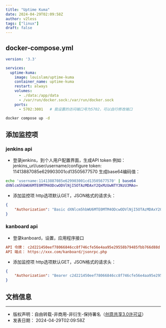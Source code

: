 ```yaml
---
title: "Uptime Kuma"
date: 2024-04-29T02:09:58Z
author: v2less
tags: ["linux"]
draft: false
---
```

## docker-compose.yml
```yaml
version: '3.3'

services:
  uptime-kuma:
    image: louislam/uptime-kuma
    container_name: uptime-kuma
    restart: always
    volumes:
      - ./data:/app/data
      - /var/run/docker.sock:/var/run/docker.sock
    ports:
      - 5702:3001   # 我设置的访问端口号为5702，可以自行修改端口
```

```bash
docker compose up -d
```
## 添加监控项
### jenkins api
- 登录jenkins，到个人用户配置界面，生成API token
例如： jenkins_url/user/username/configure
token: 11413887085e629903001cd13505677570
生成base64编码值：
```bash
echo 'username:11413887085e629903001cd13505677570' | base64
dXNlcm5hbWU6MTE0MTM4ODcwODVlNjI5OTAzMDAxY2QxMzUwNTY3NzU3MAo=
```
- 添加监控项
http选项默认GET，JSON格式的请求头：
```json
{
    "Authorization": "Basic dXNlcm5hbWU6MTE0MTM4ODcwODVlNjI5OTAzMDAxY2QxMzUwNTY3NzU3MAo="
}
```
### kanboard api
- 登录kanboard，设置，应用程序接口
```ini
API 令牌： c2d221450eef78066846cc8f746cfe56e4aa95e29558b79485fbb766d88d
API 端点： https://xxx.com/kanboard/jsonrpc.php
```
- 添加监控项
http选项默认GET，JSON格式的请求头：
```json
{
    "Authorization": "Bearer c2d221450eef78066846cc8f746cfe56e4aa95e29558b79485fbb766d88d"
}
```








## 文档信息
---
- 版权声明：自由转载-非商用-非衍生-保持署名（[创意共享3.0许可证](https://creativecommons.org/licenses/by-nc-nd/3.0/deed.zh)）
- 发表日期： 2024-04-29T02:09:58Z
